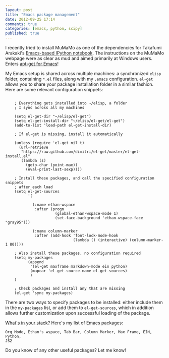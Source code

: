 ```yaml
---
layout: post
title: "Emacs package management"
date: 2012-09-25 17:14
comments: true
categories: [emacs, python, scipy]
published: true
---
```


I recently tried to install MuMaMo as one of the dependencies for Takafumi
Arakaki's [Emacs-based IPython notebook][ein].  The instructions on the MuMaMo
webpage were as clear as mud and aimed primarily at Windows users.  Enters
[apt-get for Emacs][el-get]!

My Emacs setup is shared across multiple machines: a synchronized ``elisp``
folder, containing ``*.el`` files, along with my ``.emacs`` configuration.
``el-get`` allows you to share your package installation folder in a similar
fashion.  Here are some relevant configuration snippets:

```common-lisp

    ; Everything gets installed into ~/elisp, a folder
    ; I sync across all my machines

    (setq el-get-dir "~/elisp/el-get")
    (setq el-get-install-dir "~/elisp/el-get/el-get")
    (add-to-list 'load-path el-get-install-dir)

    ; If el-get is missing, install it automatically

    (unless (require 'el-get nil t)
      (url-retrieve
       "https://raw.github.com/dimitri/el-get/master/el-get-install.el"
       (lambda (s)
         (goto-char (point-max))
         (eval-print-last-sexp))))

    ; Install these packages, and call the specified configuration snippets
    ; after each load
    (setq el-get-sources
          '(

            (:name ethan-wspace
             :after (progn
                      (global-ethan-wspace-mode 1)
                      (set-face-background 'ethan-wspace-face "gray95")))

            (:name column-marker
             :after (add-hook 'font-lock-mode-hook
                              (lambda () (interactive) (column-marker-1 80))))

    ; Also install these packages, no configuration required
    (setq my-packages
          (append
           '(el-get maxframe markdown-mode ein python)
           (mapcar 'el-get-source-name el-get-sources)
           )
    )

    ; Check packages and install any that are missing
    (el-get 'sync my-packages)
```

There are two ways to specify packages to be installed: either include them in
the ``my-packages`` list, or add them to ``el-get-sources``, which in addition
allows further customization upon successful loading of the package.

[What's in your stack?][swc-stack] Here's my list of Emacs packages:

    Org Mode, Ethan's wspace, Tab Bar, Column Marker, Max Frame, EIN, Python,
    JS2

Do you know of any other useful packages?  Let me know!

<!-- References -->

[ein]: https://github.com/tkf/emacs-ipython-notebook
[el-get]: https://github.com/dimitri/el-get
[swc-stack]: http://software-carpentry.org/2012/09/whats-in-your-stack/
